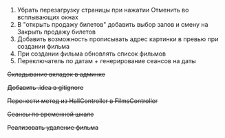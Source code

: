 1) Убрать перезагрузку страницы при нажатии Отменить во всплывающих окнах
2) В "открыть продажу билетов" добавить выбор залов и смену на Закрыть продажу билетов
4) Добавить возможность прописывать адрес картинки в превью при создании фильма
5) При создании фильма обновлять список фильмов
8) Переключатель по датам + генерирование сеансов на даты


~~Складывание вкладок в админке~~

~~Добавить .idea в gitignore~~

~~Перенести метод из HallController в FilmsController~~

~~Сеансы по временной шкале~~

~~Реализовать удаление фильма~~
